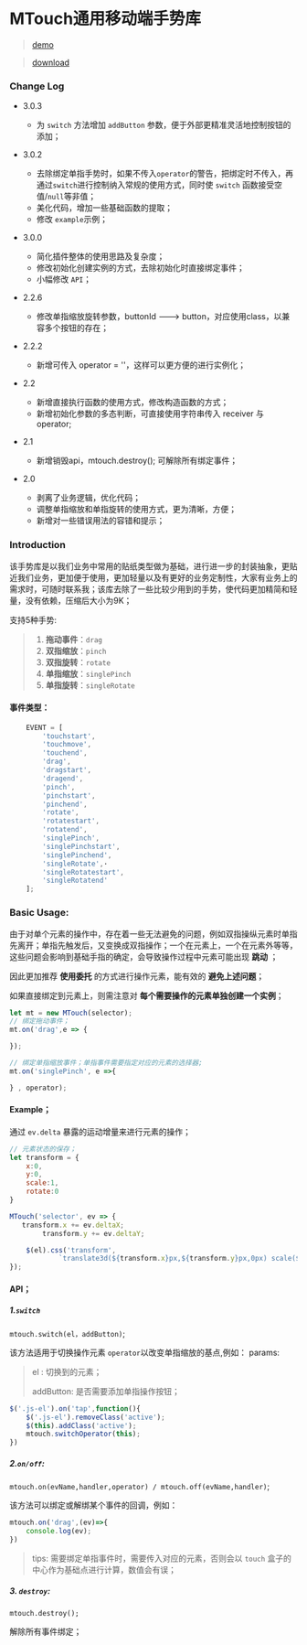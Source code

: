 # MTouch通用移动端手势库

> [demo](http://f2er.meitu.com/gxd/mtouch/example/index.html)

> [download](http://f2er.meitu.com/gxd/mtouch/dist/mtouch.min.js)

### Change Log

- 3.0.3
	- 为 `switch` 方法增加 `addButton` 参数，便于外部更精准灵活地控制按钮的添加；

- 3.0.2
	- 去除绑定单指手势时，如果不传入`operator`的警告，把绑定时不传入，再通过`switch`进行控制纳入常规的使用方式，同时使 `switch` 函数接受空值/`null`等非值；
	- 美化代码，增加一些基础函数的提取；
	- 修改 `example`示例；

- 3.0.0
	- 简化插件整体的使用思路及复杂度；
	- 修改初始化创建实例的方式，去除初始化时直接绑定事件；
	- 小幅修改 `API`；

- 2.2.6
	- 修改单指缩放旋转参数，buttonId ---> button，对应使用class，以兼容多个按钮的存在；

- 2.2.2
	- 新增可传入 operator = ''，这样可以更方便的进行实例化；

- 2.2
	- 新增直接执行函数的使用方式，修改构造函数的方式；
	- 新增初始化参数的多态判断，可直接使用字符串传入 receiver 与 operator;

- 2.1
	- 新增销毁api，mtouch.destroy(); 可解除所有绑定事件；

- 2.0
	- 剥离了业务逻辑，优化代码；
	- 调整单指缩放和单指旋转的使用方式，更为清晰，方便；
	- 新增对一些错误用法的容错和提示；

### Introduction

该手势库是以我们业务中常用的贴纸类型做为基础，进行进一步的封装抽象，更贴近我们业务，更加便于使用，更加轻量以及有更好的业务定制性，大家有业务上的需求时，可随时联系我；该库去除了一些比较少用到的手势，使代码更加精简和轻量，没有依赖，压缩后大小为9K；

支持5种手势:

> 1. **拖动事件**：`drag`
> 2. **双指缩放**：`pinch`
> 3. **双指旋转**：`rotate`
> 4. **单指缩放**：`singlePinch`
> 5. **单指旋转**：`singleRotate`

#### 事件类型：

```js
	EVENT = [
	    'touchstart',
	    'touchmove',
	    'touchend',
	    'drag',
	    'dragstart',
	    'dragend',
	    'pinch',
	    'pinchstart',
	    'pinchend',
	    'rotate',
	    'rotatestart',
	    'rotatend',
	    'singlePinch',
	    'singlePinchstart',
	    'singlePinchend',
	    'singleRotate',·
	    'singleRotatestart',
	    'singleRotatend'
	];
```

### Basic Usage:

由于对单个元素的操作中，存在着一些无法避免的问题，例如双指操纵元素时单指先离开；单指先触发后，又变换成双指操作；一个在元素上，一个在元素外等等，这些问题会影响到基础手指的确定，会导致操作过程中元素可能出现 **跳动** ；

因此更加推荐 **使用委托** 的方式进行操作元素，能有效的 **避免上述问题**；

如果直接绑定到元素上，则需注意对 **每个需要操作的元素单独创建一个实例**；

```js
let mt = new MTouch(selector);
// 绑定拖动事件；
mt.on('drag',e => {

});

// 绑定单指缩放事件；单指事件需要指定对应的元素的选择器;
mt.on('singlePinch', e =>{

} , operator);

```

#### Example；

通过 `ev.delta` 暴露的运动增量来进行元素的操作；

```js
// 元素状态的保存；
let transform = {
    x:0,
    y:0,
    scale:1,
    rotate:0
}

MTouch('selector', ev => {
   transform.x += ev.deltaX;
        transform.y += ev.deltaY;

    $(el).css('transform',
            `translate3d(${transform.x}px,${transform.y}px,0px) scale(${transform.scale}) rotate(${transform.rotate}deg)`);
});

```

#### API；

##### 1.`switch`

`mtouch.switch(el，addButton)`;

该方法适用于切换操作元素 `operator`以改变单指缩放的基点,例如：
params:
>	el : 切换到的元素；
>
>	addButton: 是否需要添加单指操作按钮；


```js
$('.js-el').on('tap',function(){
    $('.js-el').removeClass('active');
    $(this).addClass('active');
    mtouch.switchOperator(this);
})
```

##### 2.`on/off`:

`mtouch.on(evName,handler,operator) / mtouch.off(evName,handler)`;

该方法可以绑定或解绑某个事件的回调，例如：

```js
mtouch.on('drag',(ev)=>{
    console.log(ev);
})
```
> tips: 需要绑定单指事件时，需要传入对应的元素，否则会以 `touch` 盒子的中心作为基础点进行计算，数值会有误；

##### 3. `destroy`:

    mtouch.destroy();

解除所有事件绑定；
